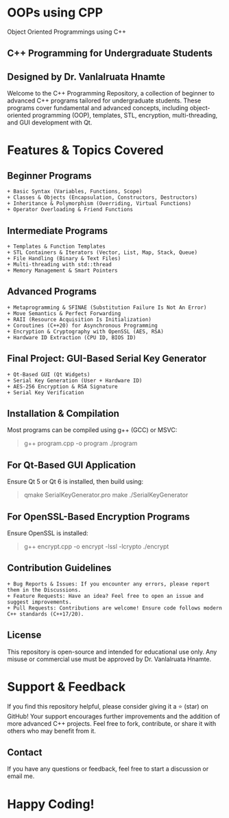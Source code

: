 # OOPs using CPP
 Object Oriented Programmings using C++


## C++ Programming for Undergraduate Students

## Designed by Dr. Vanlalruata Hnamte

Welcome to the C++ Programming Repository, a collection of beginner to advanced C++ programs tailored for undergraduate students. These programs cover fundamental and advanced concepts, including object-oriented programming (OOP), templates, STL, encryption, multi-threading, and GUI development with Qt.

# Features & Topics Covered
## Beginner Programs

    + Basic Syntax (Variables, Functions, Scope)
    + Classes & Objects (Encapsulation, Constructors, Destructors)
    + Inheritance & Polymorphism (Overriding, Virtual Functions)
    + Operator Overloading & Friend Functions

## Intermediate Programs

    + Templates & Function Templates
    + STL Containers & Iterators (Vector, List, Map, Stack, Queue)
    + File Handling (Binary & Text Files)
    + Multi-threading with std::thread
    + Memory Management & Smart Pointers

## Advanced Programs

    + Metaprogramming & SFINAE (Substitution Failure Is Not An Error)
    + Move Semantics & Perfect Forwarding
    + RAII (Resource Acquisition Is Initialization)
    + Coroutines (C++20) for Asynchronous Programming
    + Encryption & Cryptography with OpenSSL (AES, RSA)
    + Hardware ID Extraction (CPU ID, BIOS ID)

## Final Project: GUI-Based Serial Key Generator

    + Qt-Based GUI (Qt Widgets)
    + Serial Key Generation (User + Hardware ID)
    + AES-256 Encryption & RSA Signature
    + Serial Key Verification


## Installation & Compilation
Most programs can be compiled using g++ (GCC) or MSVC:

> g++ program.cpp -o program
> ./program

## For Qt-Based GUI Application
Ensure Qt 5 or Qt 6 is installed, then build using:

> qmake SerialKeyGenerator.pro
> make
> ./SerialKeyGenerator

## For OpenSSL-Based Encryption Programs
Ensure OpenSSL is installed:
> g++ encrypt.cpp -o encrypt -lssl -lcrypto
> ./encrypt

## Contribution Guidelines
    + Bug Reports & Issues: If you encounter any errors, please report them in the Discussions.
    + Feature Requests: Have an idea? Feel free to open an issue and suggest improvements.
    + Pull Requests: Contributions are welcome! Ensure code follows modern C++ standards (C++17/20).

## License

This repository is open-source and intended for educational use only. Any misuse or commercial use must be approved by Dr. Vanlalruata Hnamte.

# Support & Feedback

If you find this repository helpful, please consider giving it a ⭐ (star) on GitHub! Your support encourages further improvements and the addition of more advanced C++ projects. Feel free to fork, contribute, or share it with others who may benefit from it.

## Contact

If you have any questions or feedback, feel free to start a discussion or email me.

# Happy Coding!